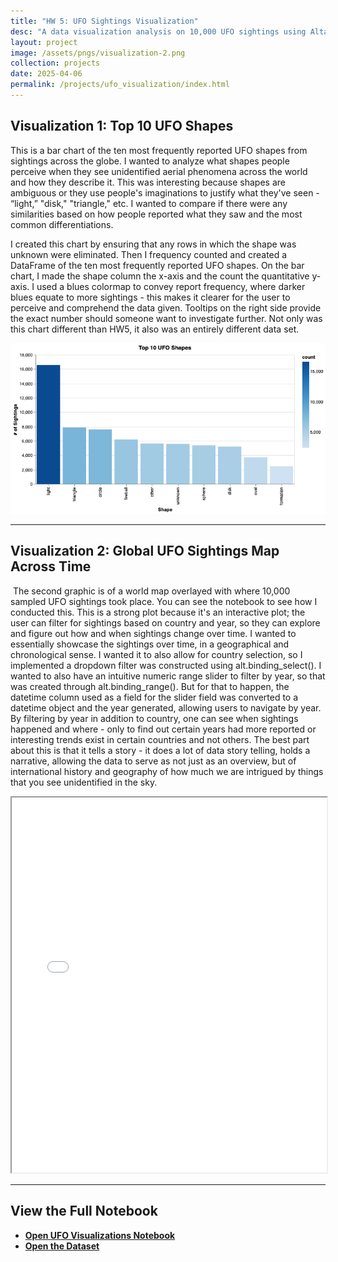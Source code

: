 ```yaml
---
title: "HW 5: UFO Sightings Visualization"
desc: "A data visualization analysis on 10,000 UFO sightings using Altair and Python"
layout: project
image: /assets/pngs/visualization-2.png
collection: projects
date: 2025-04-06
permalink: /projects/ufo_visualization/index.html
---
```


## Visualization 1: Top 10 UFO Shapes

This is a bar chart of the ten most frequently reported UFO shapes from sightings across the globe. I wanted to analyze what shapes people perceive when they see unidentified aerial phenomena across the world and how they describe it. This was interesting because shapes are ambiguous or they use people's imaginations to justify what they've seen - “light,” "disk," "triangle," etc. I wanted to compare if there were any similarities based on how people reported what they saw and the most common differentiations.

I created this chart by ensuring that any rows in which the shape was unknown were eliminated. Then I frequency counted and created a DataFrame of the ten most frequently reported UFO shapes. On the bar chart, I made the shape column the  x-axis and the count the quantitative y-axis. I used a blues colormap to convey report frequency, where darker blues equate to more sightings - this makes it clearer for the user to perceive and comprehend the data given. Tooltips on the right side provide the exact number should someone want to investigate further. Not only was this chart different than HW5, it also was an entirely different data set. 

![Visualization 2](/assets/pngs/visualization-2.png)

---

## Visualization 2: Global UFO Sightings Map Across Time

 The second graphic is of a world map overlayed with where 10,000 sampled UFO sightings took place. You can see the notebook to see how I conducted this. This is a strong plot because it's an interactive plot; the user can filter for sightings based on country and year, so they can explore and figure out how and when sightings change over time. I wanted to essentially showcase the sightings over time, in a geographical and chronological sense. I wanted it to also allow for country selection, so I implemented a dropdown filter was constructed using alt.binding_select(). I wanted to also have an intuitive numeric range slider to filter by year, so that was created through alt.binding_range(). But for that to happen, the datetime column used as a field for the slider field was converted to a datetime object and the year generated, allowing users to navigate by year. By filtering by year in addition to country, one can see when sightings happened and where - only to find out certain years had more reported or interesting trends exist in certain countries and not others. The best part about this is that it tells a story - it does a lot of data story telling, holds a narrative, allowing the data to serve as not just as an overview, but of international history and geography of how much we are intrigued by things that you see unidentified in the sky.
 
<iframe src="/assets/pngs/visualization.html" width="100%" height="600"></iframe>

---

## View the Full Notebook

- [**Open UFO Visualizations Notebook**](https://github.com/aleebe21/aleebe21.github.io/blob/main/_projects/ufo_visualizations.ipynb)
- [**Open the Dataset**](https://github.com/UIUC-iSchool-DataViz/is445_data/raw/main/ufo-scrubbed-geocoded-time-standardized-00.csv)
